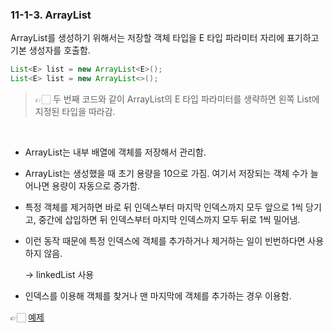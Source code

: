 ### 11-1-3. ArrayList

ArrayList를 생성하기 위해서는 저장할 객체 타입을 E 타입 파라미터 자리에 표기하고 기본 생성자를 호출함.

```java
List<E> list = new ArrayList<E>();
List<E> list = new ArrayList<>();
```

> 👉🏻 두 번째 코드와 같이 ArrayList의 E 타입 파라미터를 생략하면 왼쪽 List에 지정된 타입을 따라감.

<br>

- ArrayList는 내부 배열에 객체를 저장해서 관리함.
- ArrayList는 생성했을 때 초기 용량을 10으로 가짐. 여기서 저장되는 객체 수가 늘어나면 용량이 자동으로 증가함.
- 특정 객체를 제거하면 바로 뒤 인덱스부터 마지막 인덱스까지 모두 앞으로 1씩 당기고, 중간에 삽입하면 뒤 인덱스부터 마지막 인덱스까지 모두 뒤로 1씩 밀어냄.
- 이런 동작 때문에 특정 인덱스에 객체를 추가하거나 제거하는 일이 빈번하다면 사용하지 않음.
    
    → linkedList 사용
    
- 인덱스를 이용해 객체를 찾거나 맨 마지막에 객체를 추가하는 경우 이용함.

👉🏻 [예제](https://github.com/gimhanul/Java/tree/master/src/collection_framework/list/ArrayListTest.java)